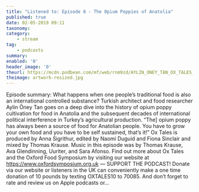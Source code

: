 ```yaml
---
title: "Listened to: Episode 8 - The Opium Poppies of Anatolia"
published: true
date: 02-05-2019 09:11
taxonomy:
category:
	- stream
tag:
	- podcasts
summary:
enabled: '0'
header_image: '0'
theurl: https://mcdn.podbean.com/mf/web/rnm9zd/AYLIN_ONEY_TAN_OX_TALES_FINAL.mp3
theimage: artwork-resized.jpg
--- 
```

Episode summary: What happens when one people’s traditional food is also an international controlled substance? Turkish architect and food researcher Aylin Öney Tan goes on a deep dive into the history of opium poppy cultivation for food in Anatolia and the subsequent decades of international political interference in Turkey’s agricultural production. “The] opium poppy has always been a source of food for Anatolian people. You have to grow your own food and you have to be self sustained, that’s it!” Ox Tales is produced by Anna Sigrithur, edited by Naomi Duguid and Fiona Sinclair and mixed by Thomas Krause. Music in this episode was by Thomas Krause, Ava Glendinning, Uuriter, and Sara Afonso. Find out more about Ox Tales and the Oxford Food Symposium by visiting our website at https://www.oxfordsymposium.org.uk — SUPPORT THE PODCAST! Donate via our website or listeners in the UK can conveniently make a one time donation of 10 pounds by texting OXTALES10 to 70085. And don’t forget to rate and review us on Apple podcasts or…
